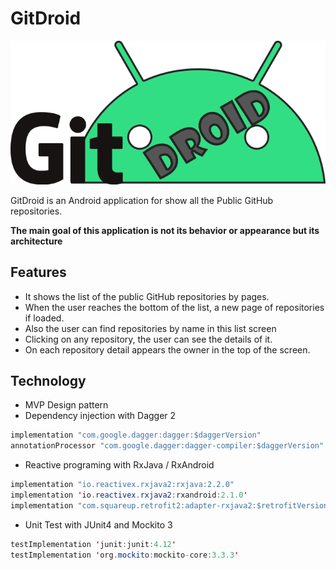 # GitDroid
![](https://raw.githubusercontent.com/marcc992/GitDroid/master/app/src/main/res/drawable/ic_main_logo.png)

GitDroid is an Android application for show all the Public GitHub repositories.

**The main goal of this application is not its behavior or appearance but its architecture**

## Features

- It shows the list of the public GitHub repositories by pages.
- When the user reaches the bottom of the list, a new page of repositories if loaded.
- Also the user can find repositories by name in this list screen
- Clicking on any repository, the user can see the details of it.
- On each repository detail appears the owner in the top of the screen.



## Technology
- MVP Design pattern
- Dependency injection with Dagger 2

```java
implementation "com.google.dagger:dagger:$daggerVersion"
annotationProcessor "com.google.dagger:dagger-compiler:$daggerVersion"
```
- Reactive programing with RxJava / RxAndroid
```java
implementation "io.reactivex.rxjava2:rxjava:2.2.0"
implementation 'io.reactivex.rxjava2:rxandroid:2.1.0'
implementation "com.squareup.retrofit2:adapter-rxjava2:$retrofitVersion"
```
- Unit Test with JUnit4 and Mockito 3
```java
testImplementation 'junit:junit:4.12'
testImplementation 'org.mockito:mockito-core:3.3.3'
```

